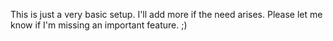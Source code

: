 This is just a very basic setup. I'll add more if the need arises. Please let
me know if I'm missing an important feature. ;)
